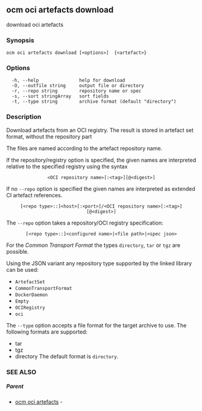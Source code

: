 ## ocm oci artefacts download

download oci artefacts

### Synopsis

```
ocm oci artefacts download [<options>]  {<artefact>} 
```

### Options

```
  -h, --help               help for download
  -O, --outfile string     output file or directory
  -r, --repo string        repository name or spec
  -s, --sort stringArray   sort fields
  -t, --type string        archive format (default "directory")
```

### Description


Download artefacts from an OCI registry. The result is stored in
artefact set format, without the repository part

The files are named according to the artefact repository name.

If the repository/registry option is specified, the given names are interpreted
relative to the specified registry using the syntax

<center><code>&lt;OCI repository name>[:&lt;tag>][@&lt;digest>]</code></center>

If no <code>--repo</code> option is specified the given names are interpreted 
as extended CI artefact references.

<center><code>[&lt;repo type>::]&lt;host>[:&lt;port>]/&lt;OCI repository name>[:&lt;tag>][@&lt;digest>]</code></center>

The <code>--repo</code> option takes a repository/OCI registry specification:

<center><code>[&lt;repo type>::]&lt;configured name>|&lt;file path>|&lt;spec json></code></center>

For the *Common Transport Format* the types <code>directory</code>,
<code>tar</code> or <code>tgz</code> are possible.

Using the JSON variant any repository type supported by the 
linked library can be used:
- `ArtefactSet`
- `CommonTransportFormat`
- `DockerDaemon`
- `Empty`
- `OCIRegistry`
- `oci`

The <code>--type</code> option accepts a file format for the
target archive to use. The following formats are supported:
- tar
- tgz
- directory
The default format is <code>directory</code>.

### SEE ALSO

##### Parent

* [ocm oci artefacts](ocm_oci_artefacts.md)	 - 

